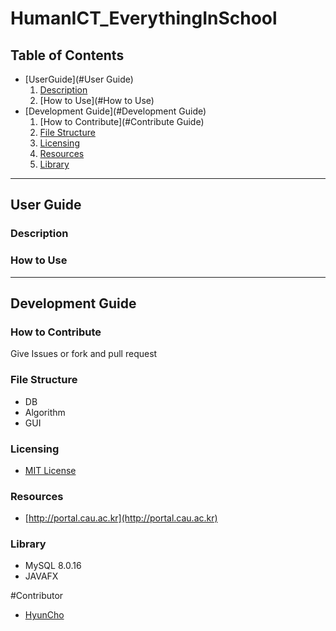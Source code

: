 # HumanICT_EverythingInSchool

## Table of Contents
* [UserGuide](#User Guide)
    1. [Description](#Description)
    2. [How to Use](#How to Use)
* [Development Guide](#Development Guide)
    1. [How to Contribute](#Contribute Guide)
    2. [File Structure](#FileStructure)
    3. [Licensing](#Licensing)
    4. [Resources](#Resources)
    5. [Library](#Library)
    
-----------------
## User Guide

### Description

### How to Use

--------------------------
## Development Guide

### How to Contribute
Give Issues or fork and pull request

### File Structure
* DB
* Algorithm
* GUI

### Licensing
* [MIT License](LICENSE)

### Resources
* [http://portal.cau.ac.kr](http://portal.cau.ac.kr)

### Library
* MySQL 8.0.16
* JAVAFX

#Contributor
* [HyunCho](https://github.com/canis617)